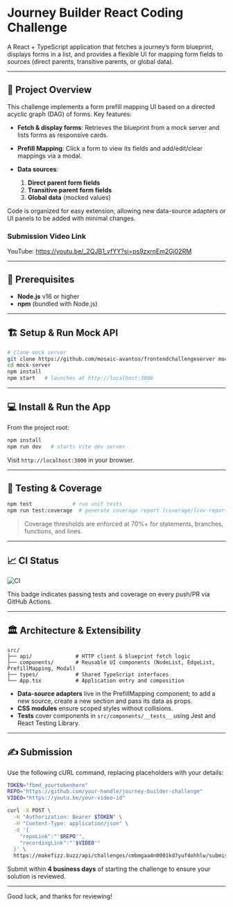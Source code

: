 # Journey Builder React Coding Challenge

A React + TypeScript application that fetches a journey’s form blueprint, displays forms in a list, and provides a flexible UI for mapping form fields to sources (direct parents, transitive parents, or global data).

---

## 🚀 Project Overview

This challenge implements a form prefill mapping UI based on a directed acyclic graph (DAG) of forms. Key features:

* **Fetch & display forms**: Retrieves the blueprint from a mock server and lists forms as responsive cards.
* **Prefill Mapping**: Click a form to view its fields and add/edit/clear mappings via a modal.
* **Data sources**:

  1. **Direct parent form fields**
  2. **Transitive parent form fields**
  3. **Global data** (mocked values)

Code is organized for easy extension, allowing new data-source adapters or UI panels to be added with minimal changes.

### Submission Video Link
YouTube: https://youtu.be/_2QJB1_yfYY?si=ps9zxrnEm2Gj02RM

---

## 🔧 Prerequisites

* **Node.js** v16 or higher
* **npm** (bundled with Node.js)

---

## 🏗️ Setup & Run Mock API

```bash
# Clone mock server
git clone https://github.com/mosaic-avantos/frontendchallengeserver mock-server
cd mock-server
npm install
npm start   # launches at http://localhost:3000
```

---

## 💻 Install & Run the App

From the project root:

```bash
npm install
npm run dev   # starts Vite dev server
```

Visit `http://localhost:3000` in your browser.

---

## 🧪 Testing & Coverage

```bash
npm test             # run unit tests
npm run test:coverage  # generate coverage report (coverage/lcov-report)
```

> Coverage thresholds are enforced at 70%+ for statements, branches, functions, and lines.

---

## 📈 CI Status

![CI](https://github.com/theadityamittal/journey-builder-challenge/actions/workflows/ci.yml/badge.svg)

This badge indicates passing tests and coverage on every push/PR via GitHub Actions.

---

## 🏛️ Architecture & Extensibility

```
src/
├── api/              # HTTP client & blueprint fetch logic
├── components/       # Reusable UI components (NodeList, EdgeList, PrefillMapping, Modal)
├── types/            # Shared TypeScript interfaces
└── App.tsx           # Application entry and composition
```

* **Data-source adapters** live in the PrefillMapping component; to add a new source, create a new section and pass its data as props.
* **CSS modules** ensure scoped styles without collisions.
* **Tests** cover components in `src/components/__tests__` using Jest and React Testing Library.

---

## ✍️ Submission

Use the following cURL command, replacing placeholders with your details:

```bash
TOKEN="fbmd_yourtokenhere"
REPO="https://github.com/your-handle/journey-builder-challenge"
VIDEO="https://youtu.be/your-video-id"

curl -X POST \
  -H "Authorization: Bearer $TOKEN" \
  -H "Content-Type: application/json" \
  -d '{
    "repoLink":"'$REPO'",
    "recordingLink":"'$VIDEO'"
  }' \
  https://makefizz.buzz/api/challenges/cmbmgaa4n0001kd7yuf4ohhlw/submissions
```

Submit within **4 business days** of starting the challenge to ensure your solution is reviewed.

---

Good luck, and thanks for reviewing!
